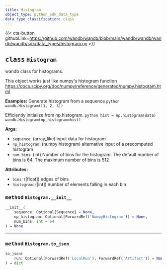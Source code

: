 ```yaml
---
title: Histogram
object_type: python_sdk_data_type
data_type_classification: class
---
```


{{< cta-button githubLink=https://github.com/wandb/wandb/blob/main/wandb/wandb/wandb/wandb/sdk/data_types/histogram.py >}}




## <kbd>class</kbd> `Histogram`
wandb class for histograms. 

This object works just like numpy's histogram function https://docs.scipy.org/doc/numpy/reference/generated/numpy.histogram.html 



**Examples:**
  Generate histogram from a sequence ```python
     wandb.Histogram([1, 2, 3])
    ``` 

 Efficiently initialize from np.histogram. ```python
     hist = np.histogram(data)
     wandb.Histogram(np_histogram=hist)
    ``` 



**Args:**
 
 - `sequence`:  (array_like) input data for histogram 
 - `np_histogram`:  (numpy histogram) alternative input of a precomputed histogram 
 - `num_bins`:  (int) Number of bins for the histogram.  The default number of bins  is 64.  The maximum number of bins is 512 



**Attributes:**
 
 - `bins`:  ([float]) edges of bins 
 - `histogram`:  ([int]) number of elements falling in each bin 

### <kbd>method</kbd> `Histogram.__init__`

```python
__init__(
    sequence: Optional[Sequence] = None,
    np_histogram: Optional[ForwardRef('NumpyHistogram')] = None,
    num_bins: int = 64
) → None
```








---

### <kbd>method</kbd> `Histogram.to_json`

```python
to_json(
    run: Optional[ForwardRef('LocalRun'), ForwardRef('Artifact')] = None
) → dict
```






